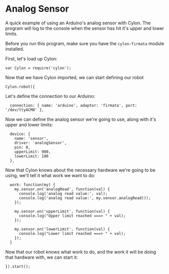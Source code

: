 # Analog Sensor

A quick example of using an Arduino's analog sensor with Cylon. The program will
log to the console when the sensor has hit it's upper and lower limits.

Before you run this program, make sure you have the `cylon-firmata` module
installed.

First, let's load up Cylon:

    var Cylon = require('cylon');

Now that we have Cylon imported, we can start defining our robot

    Cylon.robot({

Let's define the connection to our Arduino:

      connection: { name: 'arduino', adaptor: 'firmata', port: '/dev/ttyACM0' },

Now we can define the analog sensor we're going to use, along with it's upper
and lower limits:

      device: {
        name: 'sensor',
        driver: 'analogSensor',
        pin: 0,
        upperLimit: 900,
        lowerLimit: 100
      },

Now that Cylon knows about the necessary hardware we're going to be using, we'll
tell it what work we want to do:

      work: function(my) {
        my.sensor.on('analogRead', function(val) {
          console.log('analog read value:', val);
          console.log('analog read value:', my.sensor.analogRead());
        });

        my.sensor.on('upperLimit', function(val) {
          console.log("Upper limit reached ===> " + val);
        });

        my.sensor.on('lowerLimit', function(val) {
          console.log("Lower limit reached ===> " + val);
        });
      }

Now that our robot knows what work to do, and the work it will be doing that
hardware with, we can start it:

    }).start();

